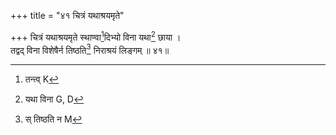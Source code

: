 +++
title = "४१ चित्रं यथाश्रयमृते"

+++
चित्रं यथाश्रयमृते स्थाण्वा[^1]दिभ्यो विना यथा[^2] छाया ।  
तद्वद् विना विशेषैर्न तिष्ठति[^3] निराश्रयं लिङ्गम् ॥ ४१॥  
  
[^1]: तन्त्व् K
[^2]: यथा विना G, D
[^3]: स् तिष्ठति न M  
